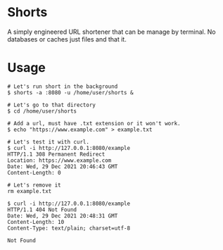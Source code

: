 # Shorts

A simply engineered URL shortener that can be manage by terminal.
No databases or caches just files and that it.

# Usage

```
# Let's run short in the background
$ shorts -a :8080 -u /home/user/shorts &

# Let's go to that directory
$ cd /home/user/shorts

# Add a url, must have .txt extension or it won't work.
$ echo "https://www.example.com" > example.txt

# Let's test it with curl.
$ curl -i http://127.0.0.1:8080/example
HTTP/1.1 308 Permanent Redirect
Location: https://www.example.com
Date: Wed, 29 Dec 2021 20:46:43 GMT
Content-Length: 0

# Let's remove it
rm example.txt

$ curl -i http://127.0.0.1:8080/example
HTTP/1.1 404 Not Found
Date: Wed, 29 Dec 2021 20:48:31 GMT
Content-Length: 10
Content-Type: text/plain; charset=utf-8

Not Found
```